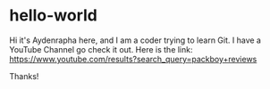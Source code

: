 # hello-world

Hi it's Aydenrapha here, and I am a coder trying to learn Git.
I have a YouTube Channel go check it out. Here is the link: https://www.youtube.com/results?search_query=packboy+reviews

Thanks!
